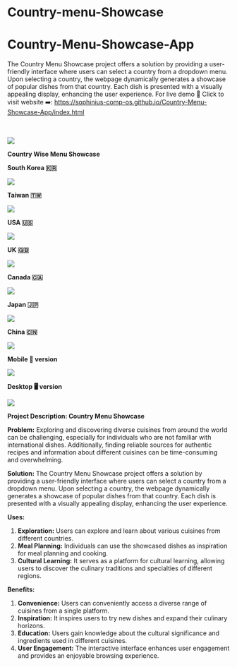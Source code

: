 # Country-menu-Showcase
# Country-Menu-Showcase-App
The Country Menu Showcase project offers a solution by providing a user-friendly interface where users can select a country from a dropdown menu. Upon selecting a country, the webpage dynamically generates a showcase of popular dishes from that country. Each dish is presented with a visually appealing display, enhancing the user experience.
For live demo 🍰 Click to visit website ➡️: https://sophinius-comp-os.github.io/Country-Menu-Showcase-App/index.html 

<br><br>
<img src="https://github.com/sophinius-comp-os/Country-Menu-Showcase-App/blob/main/IMG_20240225_135.jpg">

<p><b>Country Wise Menu Showcase</b></p>
<p><b>South Korea 🇰🇷</b></p>
<img src="https://github.com/sophinius-comp-os/Country-Menu-Showcase-App/blob/main/IMG_20240225_135639.jpg">
<p><b>Taiwan 🇹🇼</b></p>
<img src="https://github.com/sophinius-comp-os/Country-Menu-Showcase-App/blob/main/IMG_20240225_135649.jpg">
<p><b>USA 🇺🇸</b></p>
<img src="https://github.com/sophinius-comp-os/Country-Menu-Showcase-App/blob/main/IMG_20240225_135669.jpg">
<p><b>UK 🇬🇧</b></p>
<img src="https://github.com/sophinius-comp-os/Country-Menu-Showcase-App/blob/main/IMG_20240225_135679.jpg">
<p><b>Canada 🇨🇦</b></p>
<img src="https://github.com/sophinius-comp-os/Country-Menu-Showcase-App/blob/main/IMG_20240225_135689.jpg">
<p><b>Japan 🇯🇵</b></p>
<img src="https://github.com/sophinius-comp-os/Country-Menu-Showcase-App/blob/main/IMG_20240225_135699.jpg">
<p><b>China 🇨🇳</b></p>
<img src="https://github.com/sophinius-comp-os/Country-Menu-Showcase-App/blob/main/IMG_20240225_135629.jpg">


<p><b>Mobile 📲 version</b></p>
<img src="https://github.com/sophinius-comp-os/Country-Menu-Showcase-App/blob/main/IMG_20240225_136.jpg">

<p><b>Desktop 🖥️ version</b></p>
<img src="https://github.com/sophinius-comp-os/Country-Menu-Showcase-App/blob/main/IMG_20240225_136.jpg">


**Project Description: Country Menu Showcase**

**Problem:**
Exploring and discovering diverse cuisines from around the world can be challenging, especially for individuals who are not familiar with international dishes. Additionally, finding reliable sources for authentic recipes and information about different cuisines can be time-consuming and overwhelming.

**Solution:**
The Country Menu Showcase project offers a solution by providing a user-friendly interface where users can select a country from a dropdown menu. Upon selecting a country, the webpage dynamically generates a showcase of popular dishes from that country. Each dish is presented with a visually appealing display, enhancing the user experience.

**Uses:**
1. **Exploration:** Users can explore and learn about various cuisines from different countries.
2. **Meal Planning:** Individuals can use the showcased dishes as inspiration for meal planning and cooking.
3. **Cultural Learning:** It serves as a platform for cultural learning, allowing users to discover the culinary traditions and specialties of different regions.

**Benefits:**
1. **Convenience:** Users can conveniently access a diverse range of cuisines from a single platform.
2. **Inspiration:** It inspires users to try new dishes and expand their culinary horizons.
3. **Education:** Users gain knowledge about the cultural significance and ingredients used in different cuisines.
4. **User Engagement:** The interactive interface enhances user engagement and provides an enjoyable browsing experience.

